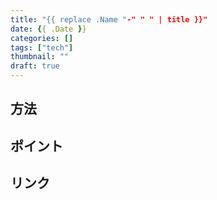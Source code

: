 ```yaml
---
title: "{{ replace .Name "-" " " | title }}"
date: {{ .Date }}
categories: []
tags: ["tech"]
thumbnail: ""
draft: true
---
```


## 方法

## ポイント

## リンク
